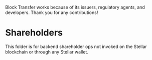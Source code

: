 Block Transfer works because of its issuers, regulatory agents, and developers. Thank you for any contributions!
# Shareholders
This folder is for backend shareholder ops not invoked on the Stellar blockchain or through any Stellar wallet.
